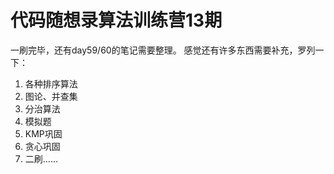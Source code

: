 # 代码随想录算法训练营13期

一刷完毕，还有day59/60的笔记需要整理。
感觉还有许多东西需要补充，罗列一下：
1. 各种排序算法
2. 图论、并查集
3. 分治算法
4. 模拟题
5. KMP巩固
6. 贪心巩固
7. 二刷……